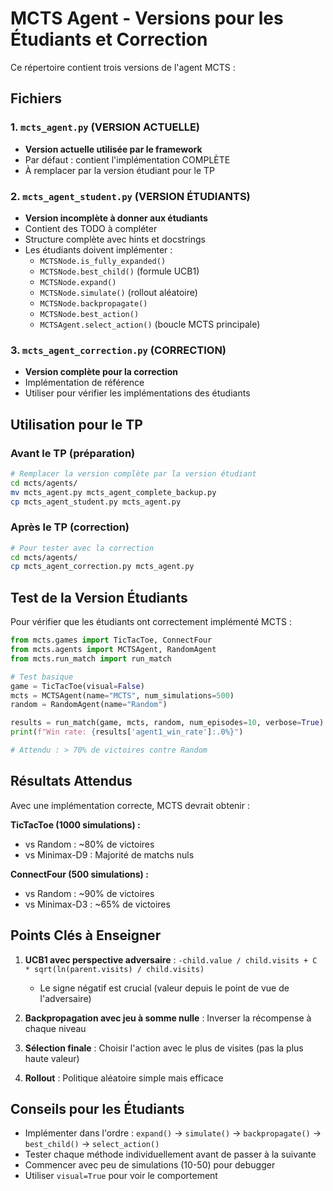 # MCTS Agent - Versions pour les Étudiants et Correction

Ce répertoire contient trois versions de l'agent MCTS :

## Fichiers

### 1. `mcts_agent.py` (VERSION ACTUELLE)
- **Version actuelle utilisée par le framework**
- Par défaut : contient l'implémentation COMPLÈTE
- À remplacer par la version étudiant pour le TP

### 2. `mcts_agent_student.py` (VERSION ÉTUDIANTS)
- **Version incomplète à donner aux étudiants**
- Contient des TODO à compléter
- Structure complète avec hints et docstrings
- Les étudiants doivent implémenter :
  - `MCTSNode.is_fully_expanded()`
  - `MCTSNode.best_child()` (formule UCB1)
  - `MCTSNode.expand()`
  - `MCTSNode.simulate()` (rollout aléatoire)
  - `MCTSNode.backpropagate()`
  - `MCTSNode.best_action()`
  - `MCTSAgent.select_action()` (boucle MCTS principale)

### 3. `mcts_agent_correction.py` (CORRECTION)
- **Version complète pour la correction**
- Implémentation de référence
- Utiliser pour vérifier les implémentations des étudiants

## Utilisation pour le TP

### Avant le TP (préparation)

```bash
# Remplacer la version complète par la version étudiant
cd mcts/agents/
mv mcts_agent.py mcts_agent_complete_backup.py
cp mcts_agent_student.py mcts_agent.py
```

### Après le TP (correction)

```bash
# Pour tester avec la correction
cd mcts/agents/
cp mcts_agent_correction.py mcts_agent.py
```

## Test de la Version Étudiants

Pour vérifier que les étudiants ont correctement implémenté MCTS :

```python
from mcts.games import TicTacToe, ConnectFour
from mcts.agents import MCTSAgent, RandomAgent
from mcts.run_match import run_match

# Test basique
game = TicTacToe(visual=False)
mcts = MCTSAgent(name="MCTS", num_simulations=500)
random = RandomAgent(name="Random")

results = run_match(game, mcts, random, num_episodes=10, verbose=True)
print(f"Win rate: {results['agent1_win_rate']:.0%}")

# Attendu : > 70% de victoires contre Random
```

## Résultats Attendus

Avec une implémentation correcte, MCTS devrait obtenir :

**TicTacToe (1000 simulations) :**
- vs Random : ~80% de victoires
- vs Minimax-D9 : Majorité de matchs nuls

**ConnectFour (500 simulations) :**
- vs Random : ~90% de victoires
- vs Minimax-D3 : ~65% de victoires

## Points Clés à Enseigner

1. **UCB1 avec perspective adversaire** : `-child.value / child.visits + C * sqrt(ln(parent.visits) / child.visits)`
   - Le signe négatif est crucial (valeur depuis le point de vue de l'adversaire)

2. **Backpropagation avec jeu à somme nulle** : Inverser la récompense à chaque niveau

3. **Sélection finale** : Choisir l'action avec le plus de visites (pas la plus haute valeur)

4. **Rollout** : Politique aléatoire simple mais efficace

## Conseils pour les Étudiants

- Implémenter dans l'ordre : `expand()` → `simulate()` → `backpropagate()` → `best_child()` → `select_action()`
- Tester chaque méthode individuellement avant de passer à la suivante
- Commencer avec peu de simulations (10-50) pour debugger
- Utiliser `visual=True` pour voir le comportement
